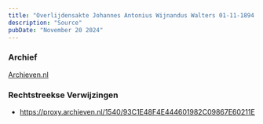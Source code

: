 ```yaml
---
title: "Overlijdensakte Johannes Antonius Wijnandus Walters 01-11-1894 "
description: "Source"
pubDate: "November 20 2024"
---
```


### Archief
[Archieven.nl](https://www.archieven.nl/)

### Rechtstreekse Verwijzingen
- https://proxy.archieven.nl/1540/93C1E48F4E444601982C09867E60211E